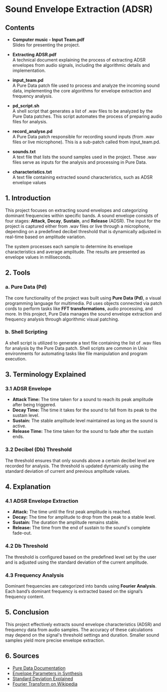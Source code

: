 # Sound Envelope Extraction (ADSR)

## Contents

- **Computer music - Input Team.pdf**  
  Slides for presenting the project.

- **Extracting ADSR.pdf**  
  A technical document explaining the process of extracting ADSR envelopes from audio signals, including the algorithmic details and implementation.

- **input_team.pd**  
  A Pure Data patch file used to process and analyze the incoming sound data, implementing the core algorithms for envelope extraction and frequency analysis.

- **pd_script.sh**  
  A shell script that generates a list of .wav files to be analyzed by the Pure Data patches. This script automates the process of preparing audio files for analysis.

- **record_analyse.pd**  
  A Pure Data patch responsible for recording sound inputs (from .wav files or live microphone). This is a sub-patch called from input_team.pd.

- **sounds.txt**  
  A text file that lists the sound samples used in the project. These .wav files serve as inputs for the analysis and processing in Pure Data.

- **characteristics.txt**  
  A text file containing extracted sound characteristics, such as ADSR envelope values
 



## 1. Introduction
This project focuses on extracting sound envelopes and categorizing dominant frequencies within specific bands. A sound envelope consists of four stages: **Attack**, **Decay**, **Sustain**, and **Release** (ADSR). The input for the project is captured either from .wav files or live through a microphone, depending on a predefined decibel threshold that is dynamically adjusted in real-time based on amplitude variation. 

The system processes each sample to determine its envelope characteristics and average amplitude. The results are presented as envelope values in milliseconds.

## 2. Tools

### a. Pure Data (Pd)
The core functionality of the project was built using **Pure Data (Pd)**, a visual programming language for multimedia. Pd uses objects connected via patch cords to perform tasks like **FFT transformations**, audio processing, and more. In this project, Pure Data manages the sound envelope extraction and frequency analysis through algorithmic visual patching.

### b. Shell Scripting
A shell script is utilized to generate a text file containing the list of .wav files for analysis by the Pure Data patch. Shell scripts are common in Unix environments for automating tasks like file manipulation and program execution.

## 3. Terminology Explained

### 3.1 ADSR Envelope
- **Attack Time:** The time taken for a sound to reach its peak amplitude after being triggered.
- **Decay Time:** The time it takes for the sound to fall from its peak to the sustain level.
- **Sustain:** The stable amplitude level maintained as long as the sound is active.
- **Release Time:** The time taken for the sound to fade after the sustain ends.

### 3.2 Decibel (Db) Threshold
The threshold ensures that only sounds above a certain decibel level are recorded for analysis. The threshold is updated dynamically using the standard deviation of current and previous amplitude values.

## 4. Explanation

### 4.1 ADSR Envelope Extraction
- **Attack:** The time until the first peak amplitude is reached.
- **Decay:** The time for amplitude to drop from the peak to a stable level.
- **Sustain:** The duration the amplitude remains stable.
- **Release:** The time from the end of sustain to the sound's complete fade-out.

### 4.2 Db Threshold
The threshold is configured based on the predefined level set by the user and is adjusted using the standard deviation of the current amplitude.

### 4.3 Frequency Analysis
Dominant frequencies are categorized into bands using **Fourier Analysis**. Each band’s dominant frequency is extracted based on the signal’s frequency content.

## 5. Conclusion
This project effectively extracts sound envelope characteristics (ADSR) and frequency data from audio samples. The accuracy of these calculations may depend on the signal's threshold settings and duration. Smaller sound samples yield more precise envelope extraction.

## 6. Sources
- [Pure Data Documentation](https://puredata.info/)
- [Envelope Parameters in Synthesis](https://theproaudiofiles.com/synthesis-101-envelope-parameters-uses/)
- [Standard Deviation Explained](https://www.investopedia.com/terms/s/standarddeviation.asp)
- [Fourier Transform on Wikipedia](https://en.wikipedia.org/wiki/Fourier_transform)
